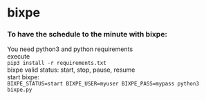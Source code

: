 # bixpe

### To have the schedule to the minute with bixpe:

You need python3 and python requirements  
execute  
```pip3 install -r requirements.txt```  
bixpe valid status: start, stop, pause, resume  
start bixpe:  
```BIXPE_STATUS=start BIXPE_USER=myuser BIXPE_PASS=mypass python3 bixpe.py```  
